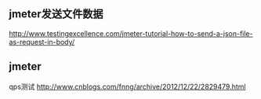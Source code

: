 
## jmeter发送文件数据

http://www.testingexcellence.com/jmeter-tutorial-how-to-send-a-json-file-as-request-in-body/



## jmeter 

qps测试
http://www.cnblogs.com/fnng/archive/2012/12/22/2829479.html
